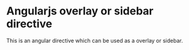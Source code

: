 # Angularjs overlay or sidebar directive
This is an angular directive which can be used as a overlay or sidebar.
